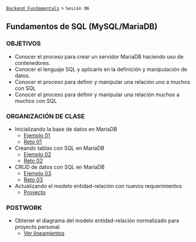 [`Backend Fundamentals`](../Readme.md) > `Sesión 06`
## Fundamentos de SQL (MySQL/MariaDB)

### OBJETIVOS
 - Conocer el proceso para crear un servidor MariaDB haciendo uso de contenedores.
 - Conocer el lenguaje SQL y aplicarlo en la definición y manipulación de datos.
 - Conocer el proceso para definir y manipular una relación uno a muchos con SQL
 - Conocer el proceso para definir y manipular una relación muchos a muchos con SQL

### ORGANIZACIÓN DE CLASE

- Inicializando la base de datos en MariaDB
  - [Ejemplo 01](Ejemplo-01)
  - [Reto 01](Reto-01)
- Creando tablas con SQL en MariaDB
  - [Ejemplo 02](Ejemplo-02)
  - [Reto 02](Reto-02)
- CRUD de datos con SQL en MariaDB
  - [Ejemplo 03](Ejemplo-03)
  - [Reto 03](Reto-03)
- Actualizando el modelo entidad-relación con nuevos requerimientos
  - [Proyecto](Proyecto)

### POSTWORK
 - Obtener el diagrama del modelo entidad-relación normalizado para proyecto personal.
   - [Ver lineamientos](Postwork)
